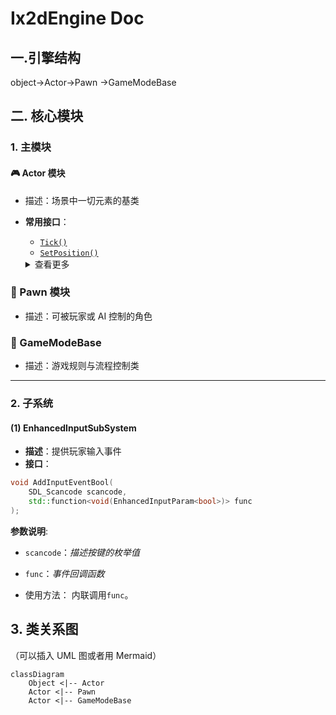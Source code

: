 # Ix2dEngine Doc
## 一.引擎结构
object->Actor->Pawn
             ->GameModeBase

## 二. 核心模块
### 1. 主模块
#### 🎮 Actor 模块
- 描述：场景中一切元素的基类
- **常用接口**：
    - [`Tick()`](./)
    - [`SetPosition()`](./)

    <details>
    <summary>查看更多</summary>
  
    - [`SetPosition()`](./)

    </details>

### 🧍 Pawn 模块
- 描述：可被玩家或 AI 控制的角色

### 🎲 GameModeBase
- 描述：游戏规则与流程控制类

---
### 2. 子系统

#### (1) EnhancedInputSubSystem
- **描述**：提供玩家输入事件
- **接口**：

```cpp
void AddInputEventBool(
    SDL_Scancode scancode, 
    std::function<void(EnhancedInputParam<bool>)> func
);
```
**参数说明**:

- `scancode`：_描述按键的枚举值_

- `func`：_事件回调函数_
- 使用方法：
内联调用`func`。



## 3. 类关系图
（可以插入 UML 图或者用 Mermaid）
```mermaid
classDiagram
    Object <|-- Actor
    Actor <|-- Pawn
    Actor <|-- GameModeBase